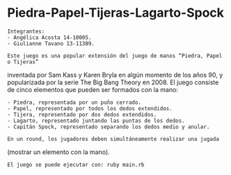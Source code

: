 # Piedra-Papel-Tijeras-Lagarto-Spock

    Integrantes:
    - Angélica Acosta 14-10005.
    - Giulianne Tavano 13-11389.

    Este juego es una popular extensión del juego de manos “Piedra, Papel o Tijeras”
inventada por Sam Kass y Karen Bryla en algún momento de los años 90, y popularizada
por la serie The Big Bang Theory en 2008. El juego consiste de cinco elementos que
pueden ser formados con la mano:

    - Piedra, representada por un puño cerrado.
    - Papel, representado por todos los dedos extendidos.
    - Tijera, representado por dos dedos extendidos.
    - Lagarto, representado juntando las puntas de los dedos.
    - Capitán Spock, representado separando los dedos medio y anular.

    En un round, los jugadores deben simultáneamente realizar una jugada 
(mostrar un elemento con la mano).

    El juego se puede ejecutar con: ruby main.rb